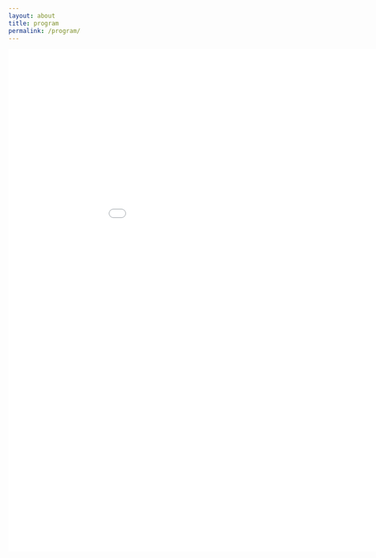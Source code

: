 ```yaml
---
layout: about
title: program
permalink: /program/
---
```


<embed src="{{ '/assets/Stars_Flyer_R5.pdf' | relative_url }}" width="1000" height="1000" type="application/pdf" />

<!--
![Program 1](/assets/images/program-1.png "program-1")
![Program 2](/assets/images/program-2.png "program-2")
![Program 3](/assets/images/program-3.png "program-3")
![Program 4](/assets/images/program-4.png "program-4")
![Program 5](/assets/images/program-5.png "program-5")
![Program 6](/assets/images/program-6.png "program-6")
![Program 7](/assets/images/program-7.png "program-7")
-->
